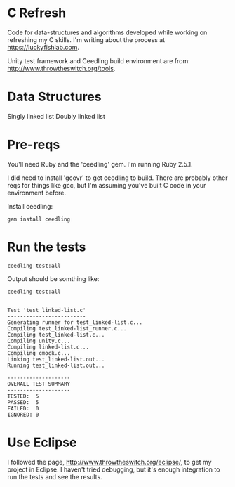 # C Refresh
Code for data-structures and algorithms developed while working on refreshing my C skills. I'm writing about the process at https://luckyfishlab.com. 

Unity test framework and Ceedling build environment are from: http://www.throwtheswitch.org/tools. 

# Data Structures
Singly linked list
Doubly linked list

# Pre-reqs
You'll need Ruby and the 'ceedling' gem. I'm running Ruby 2.5.1. 

I did need to install 'gcovr' to get ceedling to build. There are probably other reqs for things like gcc, but I'm assuming you've built C code in your environment before. 

Install ceedling:
```
gem install ceedling
```

# Run the tests
```
ceedling test:all
```
Output should be somthing like:
```
ceedling test:all


Test 'test_linked-list.c'
-------------------------
Generating runner for test_linked-list.c...
Compiling test_linked-list_runner.c...
Compiling test_linked-list.c...
Compiling unity.c...
Compiling linked-list.c...
Compiling cmock.c...
Linking test_linked-list.out...
Running test_linked-list.out...

--------------------
OVERALL TEST SUMMARY
--------------------
TESTED:  5
PASSED:  5
FAILED:  0
IGNORED: 0
```

# Use Eclipse
I followed the page, http://www.throwtheswitch.org/eclipse/, to get my project in Eclipse. I haven't tried debugging, but it's enough integration to run the tests and see the results. 
